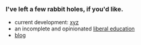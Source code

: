 ### I've left a few rabbit holes, if you'd like.

- current development: [xyz](https://github.com/ddaaggeett/xyz/blob/main/README.md)
- an incomplete and opinionated [liberal education](https://www.youtube.com/playlist?list=PLKO9AFm3pJHa2gLFKHnCH4dUcnUWjeI71)
- [blog](./src/blog/README.md)
